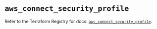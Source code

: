 # `aws_connect_security_profile`

Refer to the Terraform Registry for docs: [`aws_connect_security_profile`](https://registry.terraform.io/providers/hashicorp/aws/5.43.0/docs/resources/connect_security_profile).
